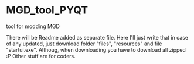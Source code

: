 # MGD_tool_PYQT
tool for modding MGD

There will be Readme added as separate file. Here I'll just write that in case of any updated, just download folder "files", "resources" and file "startui.exe".
Althoug, when downloading you have to download all zipped :P
Other stuff are for coders.
